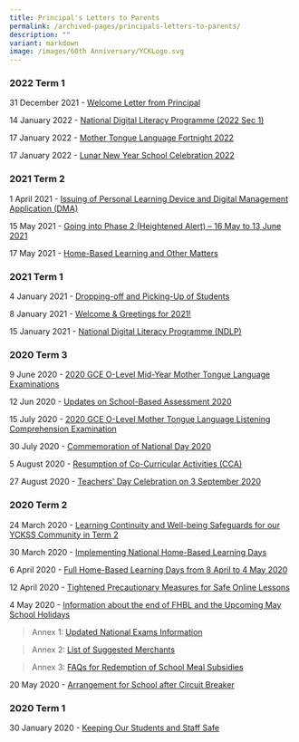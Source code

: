 ```yaml
---
title: Principal's Letters to Parents
permalink: /archived-pages/principals-letters-to-parents/
description: ""
variant: markdown
image: /images/60th Anniversary/YCKLogo.svg
---
```

### **2022 Term 1**


31 December 2021 - [Welcome Letter from Principal](/files/Parents%20Connect/Principal's%20Letters%20to%20Parents/Welcome%20Letter%202022_Final.pdf)  
  
14 January 2022 - [National Digital Literacy Programme (2022 Sec 1)](/files/Parents%20Connect/Principal's%20Letters%20to%20Parents/YCKSS%20NDLP%20-%20Letter%20to%20Parents%202022%20Final.pdf)  
  
17 January 2022 - [Mother Tongue Language Fortnight 2022](/files/Parents%20Connect/Principal's%20Letters%20to%20Parents/Letter%20to%20Parents%20%20Acknowledgement_MTL%20Fortnight%202022%20for%20PG.pdf)  
  
17 January 2022 - [Lunar New Year School Celebration 2022](/files/Parents%20Connect/Principal's%20Letters%20to%20Parents/Letter%20to%20Parents%20LNY%20School%20%20Celebration%202022.pdf)  

### **2021 Term 2**


1 April 2021 - [Issuing of Personal Learning Device and Digital Management Application (DMA)](/files/Parents%20Connect/Principal's%20Letters%20to%20Parents/YCKSS%20%20Invitation%20to%20Parents%20-%20%20Briefing%20on%20NDLP%20Rollout%20and%20DMA.pdf)  
  
15 May 2021 - [Going into Phase 2 (Heightened Alert) – 16 May to 13 June 2021](/files/Parents%20Connect/Principal's%20Letters%20to%20Parents/2021%20Principals%20Letter%20to%20Parents%20-%20Phase%202%20Heightened%20Alert%20School%20Measures%20For%20PG.pdf)  
  
17 May 2021 - [Home-Based Learning and Other Matters](/files/Parents%20Connect/Principal's%20Letters%20to%20Parents/2021%20Principals%20Letter%20to%20Parent%20-%20Full%20Home-Based%20Learning%20%20Other%20Matters%2017%20May.pdf)  
  

### **2021 Term 1**


4 January 2021 - [Dropping-off and Picking-Up of Students](/files/Parents%20Connect/Principal's%20Letters%20to%20Parents/Letter%20to%20Parents%20on%20School%20Traffic%20Plan.pdf)  
  
8 January 2021 - [Welcome & Greetings for 2021!](/files/Parents%20Connect/Principal's%20Letters%20to%20Parents/Welcome%20%20Greetings%20for%202021docx.pdf)  
  
15 January 2021 - [National Digital Literacy Programme (NDLP)](/files/Parents%20Connect/Principal's%20Letters%20to%20Parents/YCKSS%20NDLP%20-%20Letter%20to%20Parents%20Final.pdf)
  

### **2020 Term 3**


9 June 2020 - [2020 GCE O-Level Mid-Year Mother Tongue Language Examinations](/files/Parents%20Connect/Principal's%20Letters%20to%20Parents/Letter%20to%20Parents%20regarding%202020%20GCE%20O-level%20MY%20MTL%20Exams.pdf)  
  
12 Jun 2020 - [Updates on School-Based Assessment 2020](/files/Parents%20Connect/Principal's%20Letters%20to%20Parents/(Term%203)%20Letter%20to%20Parents%20SBA%20for%20Sem%202%20(edited).pdf)  
  
15 July 2020 - [2020 GCE O-Level Mother Tongue Language Listening Comprehension Examination](/files/Parents%20Connect/Principal's%20Letters%20to%20Parents/(Term%203)%20Letter%20to%20Parents%20regarding%202020%20GCE%20O-level%20MTL%20LC%20Exam.pdf) 
  
30 July 2020 - [Commemoration of National Day 2020](/files/Parents%20Connect/Principal's%20Letters%20to%20Parents/(Term%203)%20Letter%20to%20Parents%20regarding%202020%20National%20Day%20Commemoration.pdf)  
  
5 August 2020 - [Resumption of Co-Curricular Activities (CCA)](/files/Parents%20Connect/Principal's%20Letters%20to%20Parents/(Term%203)%20Resumption%20of%20CCA.pdf) 
  
27 August 2020 - [Teachers' Day Celebration on 3 September 2020](/files/Parents%20Connect/Principal's%20Letters%20to%20Parents/(Term%203)%20Teachers%20Day.pdf)

### **2020 Term 2**


24 March 2020 - [Learning Continuity and Well-being Safeguards for our YCKSS Community in Term 2](/files/Parents%20Connect/Principal's%20Letters%20to%20Parents/(Term%202)%202020%20Principal%20Letter%20to%20Parents%20Term%202%20Week%201.pdf) 
  
30 March 2020 - [Implementing National Home-Based Learning Days](/files/Parents%20Connect/Principal's%20Letters%20to%20Parents/(Term%202%20NHBL)%202020%20Principal%20Letter%20to%20Parents%20-%20details%20of%20National%20HBL%20(30%20March).pdf)  
  
6 April 2020 - [Full Home-Based Learning Days from 8 April to 4 May 2020](/files/Parents%20Connect/Principal's%20Letters%20to%20Parents/(Term%202%20FHBL)%202020%20Principal%20Letter%20to%20Parents%20-%20Full%20HBL%20(6%20April)%20f.pdf) 
  
12 April 2020 - [Tightened Precautionary Measures for Safe Online Lessons](/files/Parents%20Connect/Principal's%20Letters%20to%20Parents/(Term%202%20Online%20Lessons)%202020%20Principal%20Letter%20to%20Parents%20for%20Online%20Lessons%20(12%20April%20).pdf)  
  
4 May 2020 - [Information about the end of FHBL and the Upcoming May School Holidays](/files/Parents%20Connect/Principal's%20Letters%20to%20Parents/(Term%202)%20Letter%20to%20Parents%20-Information%20about%20FHBL%20and%20School%20Holidays%20(4%20May%202020)%20f.pdf)  

>Annex 1: [Updated National Exams Information](/files/Parents%20Connect/Principal's%20Letters%20to%20Parents/Annex%201%20-%20Updated%20National%20Exams%20Information%20(2020).pdf)  

>Annex 2: [List of Suggested Merchants](/files/Parents%20Connect/Principal's%20Letters%20to%20Parents/Annex%202%20-%20List%20of%20Suggested%20Merchants.pdf)

>Annex 3: [FAQs for Redemption of School Meal Subsidies](/files/Parents%20Connect/Principal's%20Letters%20to%20Parents/Annex%203%20-%20FAQs%20for%20Redemption%20of%20School%20Meal%20Subsidies%20through%20School%20Smart%20(FINAL).pdf)

  
20 May 2020 - [Arrangement for School after Circuit Breaker](/files/Parents%20Connect/Principal's%20Letters%20to%20Parents/Letter%20to%20Parents%20-%20Arrangement%20for%20Schools%20after%20Circuit%20Breaker_caa%2020%20May%202020.pdf) 
  

### **2020 Term 1**


30 January 2020 - [Keeping Our Students and Staff Safe](/files/Parents%20Connect/Principal's%20Letters%20to%20Parents/(Term%201)%202020%20Letter%20to%20Parents%20-%20keeping%20our%20students%20and%20staff%20safe%20(29%20Jan).pdf)